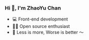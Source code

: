 ### Hi 👋, I'm ZhaoYu Chan

- 💻 Front-end development
- 🧑‍💻 Open source enthusiast
- 🌈 Less is more, Worse is better ～
